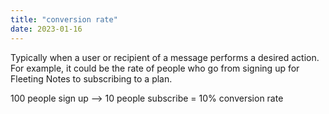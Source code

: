 ```yaml
---
title: "conversion rate"
date: 2023-01-16
---
```

Typically when a user or recipient of a message performs a desired action. For example, it could be the rate of people who go from signing up for Fleeting Notes to subscribing to a plan. 

100 people sign up --> 10 people subscribe = 10% conversion rate